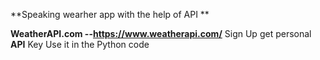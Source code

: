 **Speaking wearher app with the help of API
**

**WeatherAPI.com --https://www.weatherapi.com/**
Sign Up
get personal **API** Key
Use it in the Python code
